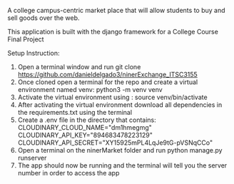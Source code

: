 A college campus-centric market place that will allow students to buy and sell goods over the web. 

This application is built with the django framework for a College Course Final Project

Setup Instruction:

1. Open a terminal window and run git clone https://github.com/danieldelgado3/ninerExchange_ITSC3155
2. Once cloned open a terminal for the repo and create a virtual environment named venv: python3 -m venv venv
3. Activate the virtual environment using : source venv/bin/activate
4. After activating the virtual environment download all dependencies in the requirements.txt using the terminal 
5. Create a .env file in the directory that contains:
  CLOUDINARY_CLOUD_NAME="dm1hmegmg"
  CLOUDINARY_API_KEY="894683478223129"
  CLOUDINARY_API_SECRET="XY15925mPL4LqJe9tG-pVSNqCCo"
6. Open a terminal on the ninerMarket folder and run python manage.py runserver
7. The app should now be running and the terminal will tell you the server number in order to access the app


